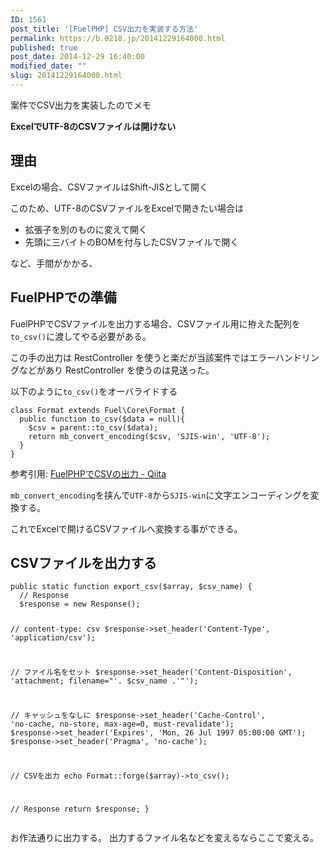```yaml
---
ID: 1561
post_title: '[FuelPHP] CSV出力を実装する方法'
permalink: https://b.0218.jp/20141229164000.html
published: true
post_date: 2014-12-29 16:40:00
modified_date: ""
slug: 20141229164000.html
---
```

案件でCSV出力を実装したのでメモ
<!--more-->
<strong>ExcelでUTF-8のCSVファイルは開けない</strong>

<h2>理由</h2>
Excelの場合、CSVファイルはShift-JISとして開く

このため、UTF-8のCSVファイルをExcelで開きたい場合は
<ul>
<li>拡張子を別のものに変えて開く</li>
<li>先頭に三バイトのBOMを付与したCSVファイルで開く</li>
</ul>
など、手間がかかる、

<h2>FuelPHPでの準備</h2>
FuelPHPでCSVファイルを出力する場合、CSVファイル用に拵えた配列を<code>to_csv()</code>に渡してやる必要がある。

この手の出力は RestController を使うと楽だが当該案件ではエラーハンドリングなどがあり RestController を使うのは見送った。

以下のように<code>to_csv()</code>をオーバライドする
<pre class="language-php"><code>class Format extends Fuel\Core\Format {
  public function to_csv($data = null){
    $csv = parent::to_csv($data);
    return mb_convert_encoding($csv, 'SJIS-win', 'UTF-8');
  }
}</code></pre>
参考引用: <a href="http://qiita.com/takyam/items/8605eb2ab4c442b939e8" target="_blank">FuelPHPでCSVの出力 - Qiita</a>

<code>mb_convert_encoding</code>を挟んで<code>UTF-8</code>から<code>SJIS-win</code>に文字エンコーディングを変換する。

これでExcelで開けるCSVファイルへ変換する事ができる。

<h2>CSVファイルを出力する</h2>
<pre class="language-php"><code>public static function export_csv($array, $csv_name) {
  // Response
  $response = new Response();

  // content-type: csv
  $response->set_header('Content-Type', 'application/csv');

  // ファイル名をセット
  $response->set_header('Content-Disposition', 'attachment; filename="'. $csv_name .'"');

  // キャッシュをなしに
  $response->set_header('Cache-Control', 'no-cache, no-store, max-age=0, must-revalidate');
  $response->set_header('Expires', 'Mon, 26 Jul 1997 05:00:00 GMT');
  $response->set_header('Pragma', 'no-cache');

  // CSVを出力
  echo Format::forge($array)->to_csv();

  // Response
  return $response;
}
</code></pre>
お作法通りに出力する。
出力するファイル名などを変えるならここで変える。